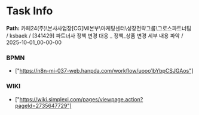 # Task Info

**Path:** 카페24(주)\본사사업장\[CG]MI본부\마케팅센터\성장전략그룹\그로스파트너팀 / ksbaek / [341429] 파트너사 정책 변경 대응 _ 정책_상품 변경 세부 내용 파악 / 2025-10-01_00-00-00

### BPMN
- ["https://n8n-mi-037-web.hanpda.com/workflow/uooo1bYbpCSJGAos"]

### WIKI
- ["https://wiki.simplexi.com/pages/viewpage.action?pageId=2735647729"]

